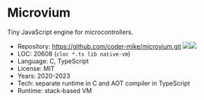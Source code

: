 # Microvium

Tiny JavaScript engine for microcontrollers.

* Repository: https://github.com/coder-mike/microvium.git <img src="https://img.shields.io/github/stars/coder-mike/microvium?label=&style=flat-square" /><img src="https://img.shields.io/github/last-commit/coder-mike/microvium?label=&style=flat-square" />
* LOC:        20608 (`cloc *.ts lib native-vm`)
* Language:   C, TypeScript
* License:    MIT
* Years:      2020-2023
* Tech:       separate runtime in C and AOT compiler in TypeScript
* Runtime:    stack-based VM
